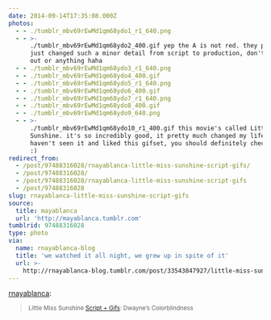 ```yaml
---
date: 2014-09-14T17:35:08.000Z
photos:
  - - ./tumblr_mbv69rEwMd1qm68ydo1_r1_640.png
  - - >-
      ./tumblr_mbv69rEwMd1qm68ydo2_400.gif yep the A is not red. they probably
      just changed such a minor detail from script to production, don't freak
      out or anything haha
  - - ./tumblr_mbv69rEwMd1qm68ydo3_r1_640.png
  - - ./tumblr_mbv69rEwMd1qm68ydo4_400.gif
  - - ./tumblr_mbv69rEwMd1qm68ydo5_r1_640.png
  - - ./tumblr_mbv69rEwMd1qm68ydo6_400.gif
  - - ./tumblr_mbv69rEwMd1qm68ydo7_r1_640.png
  - - ./tumblr_mbv69rEwMd1qm68ydo8_400.gif
  - - ./tumblr_mbv69rEwMd1qm68ydo9_640.png
  - - >-
      ./tumblr_mbv69rEwMd1qm68ydo10_r1_400.gif this movie's called Little Miss
      Sunshine. it's so incredibly good, it pretty much changed my life. if you
      haven't seen it and liked this gifset, you should definitely check it out
      :)
redirect_from:
  - /post/97488316028/rnayablanca-little-miss-sunshine-script-gifs/
  - /post/97488316028/
  - /post/97488316028/rnayablanca-little-miss-sunshine-script-gifs
  - /post/97488316028
slug: rnayablanca-little-miss-sunshine-script-gifs
source:
  title: mayablanca
  url: 'http://mayablanca.tumblr.com'
tumblrid: 97488316028
type: photo
via:
  name: rnayablanca-blog
  title: 'we watched it all night, we grew up in spite of it'
  url: >-
    http://rnayablanca-blog.tumblr.com/post/33543847927/little-miss-sunshine-script-gifs-dwaynes
---
```

<p><a href="http://rnayablanca.tumblr.com/post/33543847927/little-miss-sunshine-script-gifs-dwaynes" class="tumblr_blog">rnayablanca</a>:</p>

<blockquote><p><small>Little Miss Sunshine <a href="http://mayablanca.tumblr.com/tagged/scriptgifs">Script + Gifs</a>: Dwayne’s Colorblindness</small></p></blockquote>
